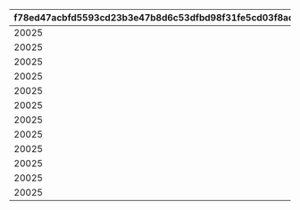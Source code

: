 |f78ed47acbfd5593cd23b3e47b8d6c53dfbd98f31fe5cd03f8ad356224346095|c7adc4861e314646a5d9525f970ad69206a5f3dba07118212202867f1ea6da98|c96061b8e73d8293b53a74bcf76a92a027df71c759cdbda291c5c0914d2beece|fe561780f3118636f46186970a6e6d109a7df58036dccdce9e422f2530ecc5b6|cd93739179b1f48858c4d10d1318821de57e788e528042f6d13c6296d01b4e2f|4e39bdbab77370e5fb263919453fdb97a22d18155c398460a10723ad598e2714|
| --- | --- | --- | --- | --- | --- |
|20025|0|1101|1|1|0|
|20025|0|1102|1|1|0|
|20025|5042002|1103|1|0|1|
|20025|0|1104|1|1|0|
|20025|5042003|1105|1|0|1|
|20025|0|1106|1|1|0|
|20025|5042005|1107|1|0|2|
|20025|5042007|1201|2|0|1|
|20025|5042007|1202|2|0|2|
|20025|0|1203|2|1|0|
|20025|0|1204|2|1|0|
|20025|0|1301|1|0|0|